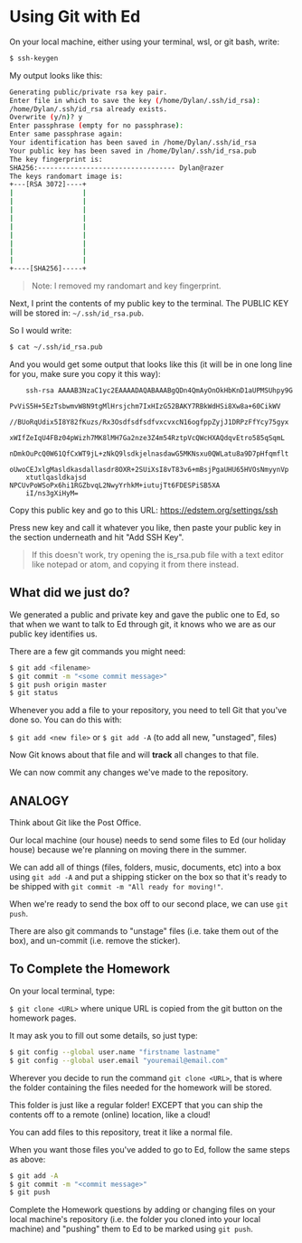 # Using Git with Ed

On your local machine, either using your terminal, wsl, or git bash, write:

```bash
$ ssh-keygen
```

My output looks like this:

```bash
Generating public/private rsa key pair.
Enter file in which to save the key (/home/Dylan/.ssh/id_rsa):
/home/Dylan/.ssh/id_rsa already exists.
Overwrite (y/n)? y
Enter passphrase (empty for no passphrase):
Enter same passphrase again:
Your identification has been saved in /home/Dylan/.ssh/id_rsa
Your public key has been saved in /home/Dylan/.ssh/id_rsa.pub
The key fingerprint is:
SHA256:---------------------------------- Dylan@razer
The keys randomart image is:
+---[RSA 3072]----+
|                 |
|                 |
|                 |
|                 |
|                 |
|                 |
|                 |
|                 |
|                 |
+----[SHA256]-----+
```

> Note: I removed my randomart and key fingerprint.

Next, I print the contents of my public key to the terminal. The PUBLIC KEY will be stored in: `~/.ssh/id_rsa.pub`.

So I would write:

```bash
$ cat ~/.ssh/id_rsa.pub
```

And you would get some output that looks like this (it will be in one long line for you, make sure you copy it this way):

        ssh-rsa AAAAB3NzaC1yc2EAAAADAQABAAABgQDn4QmAyOnOkHbKnD1aUPMSUhpy9G
        PvViS5H+5EzTsbwmvW8N9tgMlHrsjchm7IxHIzG52BAKY7RBkWdHSi8Xw8a+60CikWV
        //BUoRqUdix5I8Y82fKuzs/Rx3OsdfsdfsdfvxcvxcN16ogfppZyjJ1DRPzFfYcy75gyx
        xWIfZeIqU4FBz04pWizh7MK8lMH7Ga2nze3Z4m54RztpVcQWcHXAQdqvEtro585qSqmL
        nDmkOuPcQ0W61QfCxWT9jL+zNkQ9lsdkjelnasdawG5MKNsxu0QWLatu8a9D7pHfqmflt
        oUwoCEJxlgMasldkasdallasdr8OXR+2SUiXsI8vT83v6+mBsjPgaUHU65HVOsNmyynVp
        xtutlqasldkajsd NPCUvPoWSoPx6hi1RGZbvqL2NwyYrhkM+iutujTt6FDESPiSB5XA
        iI/ns3gXiHyM=

Copy this public key and go to this URL: https://edstem.org/settings/ssh

Press new key and call it whatever you like, then paste your public key in the section underneath and hit "Add SSH Key".

> If this doesn't work, try opening the is_rsa.pub file with a text editor like notepad or atom, and copying it from there instead.

## What did we just do?

We generated a public and private key and gave the public one to Ed, so that when we want to talk to Ed through git, it knows who we are
as our public key identifies us.

There are a few git commands you might need:

```bash
$ git add <filename>
$ git commit -m "<some commit message>"
$ git push origin master
$ git status
```

Whenever you add a file to your repository, you need to tell Git that you've done so. You can do this with:

`$ git add <new file>`
or
`$ git add -A` (to add all new, "unstaged", files)

Now Git knows about that file and will **track** all changes to that file.

We can now commit any changes we've made to the repository.

## ANALOGY

Think about Git like the Post Office. 

Our local machine (our house) needs to send some files to Ed (our holiday house) because we're planning on moving there in the summer.

We can add all of things (files, folders, music, documents, etc) into a box using `git add -A` and put a shipping sticker on the box so that it's ready to be shipped with `git commit -m "All ready for moving!"`.

When we're ready to send the box off to our second place, we can use `git push`.

There are also git commands to "unstage" files (i.e. take them out of the box), and un-commit (i.e. remove the sticker).

## To Complete the Homework

On your local terminal, type:

`$ git clone <URL>` where unique URL is copied from the git button on the homework pages.

It may ask you to fill out some details, so just type:

```bash
$ git config --global user.name "firstname lastname"
$ git config --global user.email "youremail@email.com"
```

Wherever you decide to run the command `git clone <URL>`, that is where the folder containing the files needed for the homework will be stored.

This folder is just like a regular folder! EXCEPT that you can ship the contents off to a remote (online) location, like a cloud!

You can add files to this repository, treat it like a normal file. 

When you want those files you've added to go to Ed, follow the same steps as above:

```bash
$ git add -A
$ git commit -m "<commit message>"
$ git push
```
Complete the Homework questions by adding or changing files on your local machine's repository (i.e. the folder you cloned into your local machine) and "pushing" them to Ed to be marked using `git push`.

